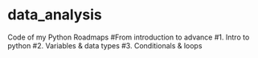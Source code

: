 # data_analysis
Code of my Python Roadmaps
#From  introduction to advance
#1. Intro to python
#2. Variables & data types
#3. Conditionals & loops
